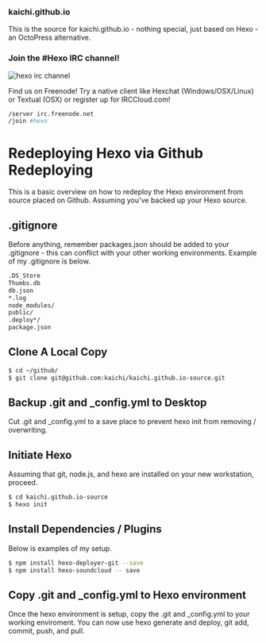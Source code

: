 ### kaichi.github.io

This is the source for kaichi.github.io - nothing special, just based on Hexo - an OctoPress alternative.

### Join the #Hexo IRC channel!
![hexo irc channel](http://i.imgur.com/0S1G2H7.png)

Find us on Freenode! Try a native client like Hexchat (Windows/OSX/Linux) or Textual (OSX) or register up for IRCCloud.com!

```bash
/server irc.freenode.net
/join #hexo
```

# Redeploying Hexo via Github Redeploying
This is a basic overview on how to redeploy the Hexo environment from source placed on Github. Assuming you've backed up your Hexo source.

## .gitignore
Before anything, remember packages.json should be added to your .gitignore - this can conflict with your other working environments. Example of my .gitignore is below.
``` bash
.DS_Store
Thumbs.db
db.json
*.log
node_modules/
public/
.deploy*/
package.json
```
## Clone A Local Copy
```bash
$ cd ~/github/
$ git clone git@github.com:kaichi/kaichi.github.io-source.git
```

## Backup .git and _config.yml to Desktop
Cut .git and _config.yml to a save place to prevent hexo init from removing / overwriting.

## Initiate Hexo
Assuming that git, node.js, and hexo are installed on your new workstation, proceed.
```bash
$ cd kaichi.github.io-source
$ hexo init
```
## Install Dependencies / Plugins
Below is examples of my setup.
``` bash
$ npm install hexo-deployer-git --save
$ npm install hexo-soundcloud -- save
```

## Copy .git and _config.yml to Hexo environment
Once the hexo environment is setup, copy the .git and _config.yml to your working enviroment. You can now use hexo generate and deploy, git add, commit, push, and pull.
